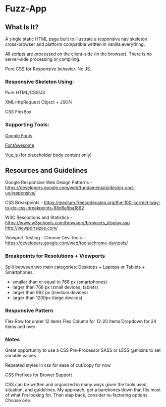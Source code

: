 # Fuzz-App

## What Is It?
A single static HTML page built to illustrate a responsive nav skeleton cross-browser and platform compatible written in vanilla everything.

All scripts are processed on the client-side (in the browser). There is no server-side processing or compiling.

Pure CSS for Responsive behavior. No JS.

### Responsive Skeleton Using:
Pure HTML/CSS/JS

XMLHttpRequest Object + JSON

CSS FlexBox

### Supporting Tools:
[Google Fonts](https://fonts.google.com/)

[FontAwesome](https://fontawesome.com/)

[Vue.js](https://vuejs.org/) (for placeholder body content only)

## Resources and Guidelines
Google Responsive Web Design Patterns - https://developers.google.com/web/fundamentals/design-and-ux/responsive/

CSS Breakpoints - 
https://medium.freecodecamp.org/the-100-correct-way-to-do-css-breakpoints-88d6a5ba1862

W3C Resolutions and Statistics - https://www.w3schools.com/browsers/browsers_display.asp
http://viewportsizes.com/

Viewport Testing - Chrome Dev Tools - 
https://developers.google.com/web/tools/chrome-devtools/

### Breakpoints for Resolutions + Viewports 
Split between two main categories: Desktops + Laptops or Tablets + Smartphones.
* smaller than or equal to 768 px (smartphones)
* larger than 768 px (small devices, tablets)
* larger than 992 px (medium devices)
* larger than 1200px (large devices)

### Responsive Pattern
Flex Row for under 12 items
Flex Column for 12-20 items
Dropdown for 24 items and over

### Notes
Great opportunity to use a CSS Pre-Processor SASS or LESS @mixins to set variable values

Repeated styles in css for ease of cut/copy for now

CSS Prefixes for Brower Support

CSS can be written and organized in many ways given the tools used, situation, and guidelines. My approach, get a barebones down that fits most of what I'm looking for. Then step back, consider re-factoring options. Choose one.
